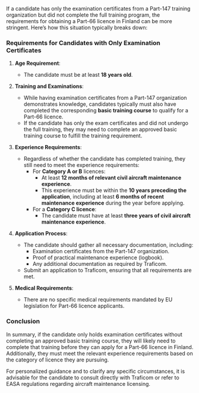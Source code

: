 If a candidate has only the examination certificates from a Part-147 training organization but did not complete the full training program, the requirements for obtaining a Part-66 licence in Finland can be more stringent. Here’s how this situation typically breaks down:

### Requirements for Candidates with Only Examination Certificates

1. **Age Requirement**:
   - The candidate must be at least **18 years old**.

2. **Training and Examinations**:
   - While having examination certificates from a Part-147 organization demonstrates knowledge, candidates typically must also have completed the corresponding **basic training course** to qualify for a Part-66 licence.
   - If the candidate has only the exam certificates and did not undergo the full training, they may need to complete an approved basic training course to fulfill the training requirement.

3. **Experience Requirements**:
   - Regardless of whether the candidate has completed training, they still need to meet the experience requirements:
     - For **Category A or B** licences: 
       - At least **12 months of relevant civil aircraft maintenance experience**.
       - This experience must be within the **10 years preceding the application**, including at least **6 months of recent maintenance experience** during the year before applying.
     - For a **Category C licence**: 
       - The candidate must have at least **three years of civil aircraft maintenance experience**.

4. **Application Process**:
   - The candidate should gather all necessary documentation, including:
     - Examination certificates from the Part-147 organization.
     - Proof of practical maintenance experience (logbook).
     - Any additional documentation as required by Traficom.
   - Submit an application to Traficom, ensuring that all requirements are met.

5. **Medical Requirements**:
   - There are no specific medical requirements mandated by EU legislation for Part-66 licence applicants.

### Conclusion
In summary, if the candidate only holds examination certificates without completing an approved basic training course, they will likely need to complete that training before they can apply for a Part-66 licence in Finland. Additionally, they must meet the relevant experience requirements based on the category of licence they are pursuing.

For personalized guidance and to clarify any specific circumstances, it is advisable for the candidate to consult directly with Traficom or refer to EASA regulations regarding aircraft maintenance licensing.